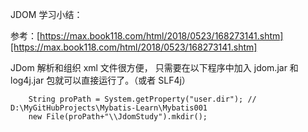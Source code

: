 JDOM 学习小结：

 参考：[https://max.book118.com/html/2018/0523/168273141.shtm][https://max.book118.com/html/2018/0523/168273141.shtm]

JDom 解析和组织 xml 文件很方便，
只需要在以下程序中加入 jdom.jar 和 log4j.jar 包就可以直接运行了。（或者 SLF4j）


        String proPath = System.getProperty("user.dir"); // D:\MyGitHubProjects\Mybatis-Learn\Mybatis001
        new File(proPath+"\\JdomStudy").mkdir();
        
[https://max.book118.com/html/2018/0523/168273141.shtm]: https://max.book118.com/html/2018/0523/168273141.shtm